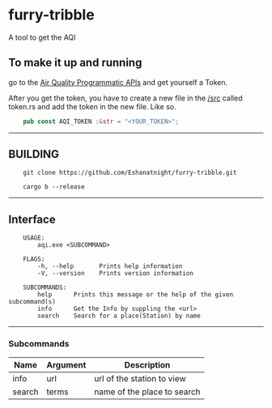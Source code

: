 # furry-tribble

A tool to get the AQI

## To make it up and running

go to the [Air Quality Programmatic APIs](https://aqicn.org/data-platform/token/) and get yourself a Token.

After you get the token, you have to create a new file in the [/src](/src/) called token.rs
and add the token in the new file. Like so.

```rust
    pub const AQI_TOKEN :&str = "<YOUR_TOKEN>";
```

---

## BUILDING

```terminal
    git clone https://github.com/Eshanatnight/furry-tribble.git
```

```terminal
    cargo b --release
```

---

## Interface

```terminal
    USAGE:
        aqi.exe <SUBCOMMAND>

    FLAGS:
        -h, --help       Prints help information
        -V, --version    Prints version information

    SUBCOMMANDS:
        help      Prints this message or the help of the given subcommand(s)
        info      Get the Info by suppling the <url>
        search    Search for a place(Station) by name
```

---

### Subcommands

|Name   |Argument|Description                |
|-------|--------|---------------------------|
|info   |url     |url of the station to view |
|search |terms   |name of the place to search|
